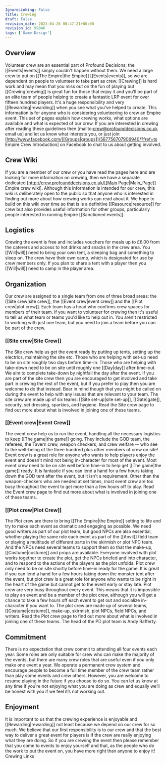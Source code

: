 ```yaml
---
IgnoreLinking: False
Title: Crewing
draft: False
revision_date: 2023-04-26 08:47:21+00:00
revision_id: 99846
tags: ['Game-Design']
---
```


## Overview
Volunteer crew are an essential part of Profound Decisions; the [[Events|events]] simply couldn't happen without them. We need a large crew to put on [[The Empire|the Empire]] [[Events|events]], so we are dependent on people to volunteer to take part as crew. [[Crewing]] is hard work and may mean that you miss out on the fun of playing but [[Crewing|crewing]] is great fun for those that enjoy it and you'll be part of an elite team of people helping to create a fantastic LRP event for over fifteen hundred players. It's a huge responsibility and very [[Rewarding|rewarding]] when you see what you've helped to create.
This information is for anyone who is considering volunteering to crew an Empire event. This set of pages explain how crewing works, what options are available and what is expected of our crew. If you are interested in crewing after reading these guidelines then [mailto:crew@profounddecisions.co.uk email us] and let us know what interests you, or just join [http://www.facebook.com/[[Groups|groups]]/587756707906940/?fref=ts Empire Crew Introduction] on Facebook to chat to us about getting involved.
## Crew Wiki
If you are a member of our crew or you have read the pages here and are looking for more information on crewing, then we have a separate dedicated [http://crew.profounddecisions.co.uk/[[Main Page|Main_Page]] Empire crew wiki]. Although this information is intended for our crew, this wiki is deliberately open to the public so that anyone who is interested in finding out more about how crewing works can read about it. We hope to build on this wiki over time so that is is a definitive [[Resource|resource]] for crew but also provides useful information for other groups, particularly people interested in running Empire [[Sanctioned events]].
## Logistics
Crewing the event is free and includes vouchers for meals up to £6.00 from the caterers and access to hot drinks and snacks in the crew area. You [[Will|will]] need to bring your own tent, a sleeping bag and something to sleep on. The crew have their own camp, which is designated for use by crew members only. If you plan to share a tent with a player then you [[Will|will]] need to camp in the player area.
## Organization
Our crew are assigned to a single team from one of three broad areas: the [[Site crew|site crew]], the [[Event crew|event crew]] and the [[Plot crew|plot crew]].  Each team  has a head who confirms crew spaces for members of their team. If you want to volunteer for crewing then it's useful to tell us what team or teams you'd like to help out in. You aren't restricted to working with just one team, but you need to join a team before you can be part of the crew.
### [[Site crew|Site Crew]]
The Site crew help us get the event ready by putting up tents, setting up the electrics, maintaining the site etc. Those who are helping with set-up need to be on site roughly two days before time-in. Those who are helping with take-down need to be on site until roughly one [[Day|day]] after time-out. We aim to complete take-down by nightfall the day after the event.
If you are part of the site crew then you are encouraged to get involved and take part in crewing the rest of the event, but if you prefer to play then you are welcome to do that instead. Bear in mind though that you might be called on during the event to help with any issues that are relevant to your team.
The site crew are made up of six teams: [[Site set-up|site set-up]], [[Gate|gate]], security, set dressing, sparkies, and hygiene. Read the Site crew page to find out more about what is involved in joining one of these teams.
### [[Event crew|Event Crew]]
The event crew help us to run the event, handling all the necessary logistics to keep [[The game|the game]] going. They include the GOD team, the referees, the Tavern crew, weapon checkers, and crew welfare -- who see to the well-being of the three hundred plus other members of crew on site!
Event crew is a great role for anyone who wants to help players enjoy the event and doesn't mind not being in-character for most of the event. Most event crew need to be on site well before time-in to help get [[The game|the game]] ready. It is fantastic if you can lend a hand for a few hours taking down the GOD tent after the event, but it isn't a requirement.
Other than the weapon-checkers who are needed at set times, most event crew are too busy throughout the event to get more than a few hours off to play. 
Read the Event crew page to find out more about what is involved in joining one of these teams.
### [[Plot crew|Plot Crew]]
The Plot crew are there to bring [[The Empire|the Empire]] setting to life and try to make each event as dramatic and engaging as possible. We need good writers as part of our plot team, but good NPCs are also essential, whether playing the same role each event as part of the [[Anvil]] field team or playing a multitude of different parts in the skirmish or plot NPC team. And the NPCs need several teams to support them so that the make-up, [[Costume|costume]] and props are available. Everyone involved with plot works together to create the plot, get the NPCs briefed and into character, and to respond to the actions of the players as the plot unfolds.
Plot crew only need to be on site shortly before time-in ready for the game. It is great if you can lend a hand for a few hours taking down the monster tent after the event, but plot crew is a great role for anyone who wants to be right in the heart of the game but cannot get to the event early or stay late.
Plot crew are very busy throughout every event. This means that it is impossible to play an event and be a member of the plot crew, although you will get a chance to take a few hours off each event to get out and socialize in-character if you want to. 
The plot crew are made up of several teams, [[Costume|costume]], make-up, skirmish, plot NPCs, field NPCs, and writers. Read the Plot crew page to find out more about what is involved in joining one of these teams.
The head of the PD plot team is Andy Rafferty.
## Commitment
There is no expectation that crew commit to attending all four events each year. Some roles are only suitable for crew who can make the majority of the events, but there are many crew roles that are useful even if you only make one event a year.
We operate a permanent crew system and encourage people to become a full time member of the crew team rather than play some events and crew others. However, you are welcome to resume playing in the future if you choose to do so. You can let us know at any time if you’re not enjoying what you are doing as crew and equally we’ll be honest with you if we feel it’s not working out.
## Enjoyment
It is important to us that the crewing experience is enjoyable and [[Rewarding|rewarding]] not least because we depend on our crew for so much. We believe that our first responsibility is to our crew and that the best way to deliver a great event for players is if the crew are really enjoying what they are doing. So if you are crewing the event then please remember that you come to events to enjoy yourself and that, as the people who do the work to put the event on, you have more right than anyone to enjoy it!
Crewing Links